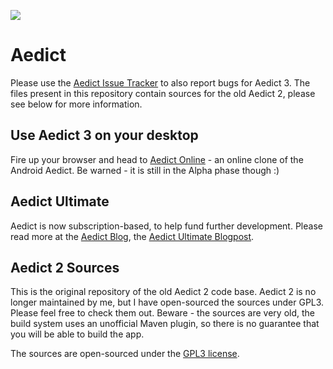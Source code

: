 <a href="https://www.patreon.com/bePatron?u=2914375"><img src="http://www.aedict.eu/patreon.png"/></a>

# Aedict

Please use the [Aedict Issue Tracker](https://github.com/mvysny/aedict/issues) to also report bugs for Aedict 3. The files present in this repository contain sources for the old Aedict 2, please see
below for more information.

## Use Aedict 3 on your desktop

Fire up your browser and head to [Aedict Online](https://www.aedict-online.eu) - an online clone of the Android Aedict. Be warned - it is still in the Alpha phase though :) 

## Aedict Ultimate

Aedict is now subscription-based, to help fund further development. Please read more at the [Aedict Blog](https://mvysny.github.io/aedict-blog/), the [Aedict Ultimate Blogpost](https://mvysny.github.io/aedict-blog/Aedict-Ultimate/).

## Aedict 2 Sources

This is the original repository of the old Aedict 2 code base. Aedict 2 is no longer maintained by me, but I have open-sourced the sources under GPL3. Please feel
free to check them out. Beware - the sources are very old, the build system uses an unofficial Maven plugin, so there is no guarantee that you will be able
to build the app.

The sources are open-sourced under the [GPL3 license](LICENSE.txt).

